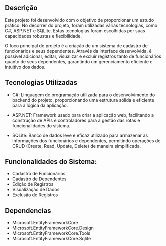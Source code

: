 ## Descrição
Este projeto foi desenvolvido com o objetivo de proporcionar um estudo prático. No decorrer do projeto, foram utilizadas várias tecnologias, como C#, ASP.NET e SQLite. Estas tecnologias foram escolhidas por suas capacidades robustas e flexibilidade.

O foco principal do projeto é a criação de um sistema de cadastro de funcionários e seus dependentes. Através da interface desenvolvida, é possível adicionar, editar, visualizar e excluir registros tanto de funcionários quanto de seus dependentes, garantindo um gerenciamento eficiente e intuitivo dos dados.

## Tecnologias Utilizadas

- C#: Linguagem de programação utilizada para o desenvolvimento do backend do projeto, proporcionando uma estrutura sólida e eficiente para a lógica da aplicação.

- ASP.NET: Framework usado para criar a aplicação web, facilitando a construção de APIs e controladores para a gestão das rotas e funcionalidades do sistema.

- SQLite: Banco de dados leve e eficaz utilizado para armazenar as informações dos funcionários e dependentes, permitindo operações de CRUD (Create, Read, Update, Delete) de maneira simplificada.

## Funcionalidades do Sistema:

- Cadastro de Funcionários
- Cadastro de Dependentes
- Edição de Registros
- Visualização de Dados
- Exclusão de Registros

## Dependencias
- Microsoft.EntityFrameworkCore
- Microsoft.EntityFrameworkCore.Design
- Microsoft.EntityFrameworkCore.Tools
- Microsoft.EntityFrameworkCore.Sqlite